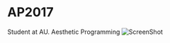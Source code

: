 # AP2017
Student at AU. Aesthetic Programming
![ScreenShot]([https://github.com/SumayaMMJ/AP2017/blob/master/empty-example/screenshot.PNG])
